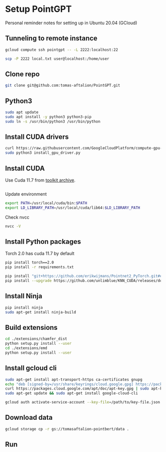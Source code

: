 # Setup PointGPT

Personal reminder notes for setting up in Ubuntu 20.04 (GCloud)

## Tunneling to remote instance

```bash
gcloud compute ssh pointgpt -- -L 2222:localhost:22
```

```bash
scp -P 2222 local.txt user@localhost:/home/user
```

## Clone repo
```bash
git clone git@github.com:tomas-aftalion/PointGPT.git
```

## Python3
```bash
sudo apt update
sudo apt install -y python3 python3-pip
sudo ln -s /usr/bin/python3 /usr/bin/python
```

## Install CUDA drivers
```bash
curl https://raw.githubusercontent.com/GoogleCloudPlatform/compute-gpu-installation/main/linux/install_gpu_driver.py --output install_gpu_driver.py
sudo python3 install_gpu_driver.py
```

## Install CUDA

Use Cuda 11.7 from [toolkit archive](https://developer.nvidia.com/cuda-toolkit-archive).
```bash
```
Update environment
```bash
export PATH=/usr/local/cuda/bin:$PATH
export LD_LIBRARY_PATH=/usr/local/cuda/lib64:$LD_LIBRARY_PATH
```
Check nvcc
```bash
nvcc -V
```

## Install Python packages
Torch 2.0 has cuda 11.7 by default

```bash
pip install torch==2.0
pip install -r requirements.txt
```

```bash
pip install "git+https://github.com/erikwijmans/Pointnet2_PyTorch.git#egg=pointnet2_ops&subdirectory=pointnet2_ops_lib"
pip install --upgrade https://github.com/unlimblue/KNN_CUDA/releases/download/0.2/KNN_CUDA-0.2-py3-none-any.whl
```

## Install Ninja
```bash
pip install ninja
sudo apt-get install ninja-build
```


## Build extensions

```bash
cd ./extensions/chamfer_dist
python setup.py install --user
cd ./extensions/emd
python setup.py install --user
```

## Install gcloud cli
```bash
sudo apt-get install apt-transport-https ca-certificates gnupg
echo "deb [signed-by=/usr/share/keyrings/cloud.google.gpg] https://packages.cloud.google.com/apt cloud-sdk main" | sudo tee -a /etc/apt/sources.list.d/google-cloud-sdk.list
curl https://packages.cloud.google.com/apt/doc/apt-key.gpg | sudo apt-key --keyring /usr/share/keyrings/cloud.google.gpg add -
sudo apt-get update && sudo apt-get install google-cloud-cli
```

```bash
gcloud auth activate-service-account --key-file=/path/to/key-file.json
```

## Download data
```bash
gcloud storage cp -r gs://tomasaftalion-pointbert/data .
```

## Run
